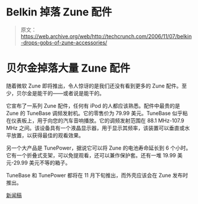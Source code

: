 # Belkin 掉落 Zune 配件

> 原文：<https://web.archive.org/web/http://techcrunch.com/2006/11/07/belkin-drops-gobs-of-zune-accessories/>

# 贝尔金掉落大量 Zune 配件

随着微软 Zune 即将推出，令人惊讶的是我们还没有看到更多的 Zune 配件。至少，贝尔金是能干的——或者说是能干的。

它宣布了一系列 Zune 配件，任何有 iPod 的人都应该熟悉。配件中最贵的是 Zune 的 TuneBase 调频发射机。它的零售价为 79.99 美元。TuneBase 似乎粘在仪表板上，用于向您的汽车音响播放。它的调频发射范围在 88.1 MHz-107.9 MHz 之间。该设备具有一个液晶显示器，用于显示其频率，该装置可以垂直或水平放置，以获得最佳的观看效果。

另一个大产品是 TunePower，据说它可以将 Zune 的电池寿命延长到 6 个小时。它有一个折叠式支架，可以免提观看，还可以兼作保护套。还有一堆 19.99 美元-29.99 美元不等的箱子。

TuneBase 和 TunePower 都将在 11 月下旬推出，而外壳应该会在 Zune 发布时推出。

[新闻稿](https://web.archive.org/web/20130627212856/http://www.belkin.com/pressroom/releases/uploads/11_06_06ZuneAccessories.html)